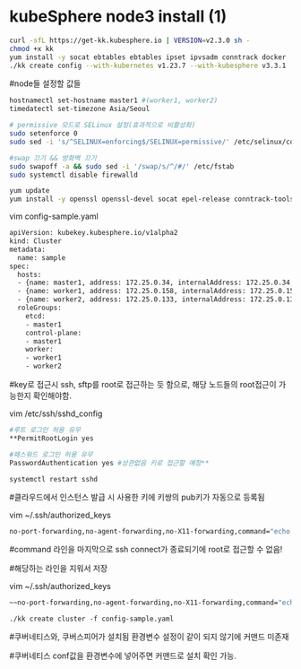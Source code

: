 # kubeSphere node3 install (1)

```bash
curl -sfL https://get-kk.kubesphere.io | VERSION=v2.3.0 sh -
chmod +x kk
yum install -y socat ebtables ebtables ipset ipvsadm conntrack docker
./kk create config --with-kubernetes v1.23.7 --with-kubesphere v3.3.1
```

#node들 설정할 값들

```bash
hostnamectl set-hostname master1 #(worker1, worker2)
timedatectl set-timezone Asia/Seoul

# permissive 모드로 SELinux 설정(효과적으로 비활성화)
sudo setenforce 0
sudo sed -i 's/^SELINUX=enforcing$/SELINUX=permissive/' /etc/selinux/config

#swap 끄기 && 방화벽 끄기
sudo swapoff -a && sudo sed -i '/swap/s/^/#/' /etc/fstab
sudo systemctl disable firewalld

yum update
yum install -y openssl openssl-devel socat epel-release conntrack-tools
```

vim config-sample.yaml

```bash
apiVersion: kubekey.kubesphere.io/v1alpha2
kind: Cluster
metadata:
  name: sample
spec:
  hosts:
  - {name: master1, address: 172.25.0.34, internalAddress: 172.25.0.34, privateKeyPath: "~/.ssh/key.pem"}
  - {name: worker1, address: 172.25.0.158, internalAddress: 172.25.0.158, privateKeyPath: "~/.ssh/key.pem"}
  - {name: worker2, address: 172.25.0.133, internalAddress: 172.25.0.133, privateKeyPath: "~/.ssh/key.pem"}
  roleGroups:
    etcd:
    - master1
    control-plane:
    - master1
    worker:
    - worker1
    - worker2
```

#key로 접근시 ssh, sftp를 root로 접근하는 듯 함으로, 해당 노드들의 root접근이 가능한지 확인해야함.

vim /etc/ssh/sshd_config

```bash
#루트 로그인 허용 유무
**PermitRootLogin yes

#패스워드 로그인 허용 유무
PasswordAuthentication yes #상관없음 키로 접근할 예정**
```

`systemctl restart sshd`

#클라우드에서 인스턴스 발급 시 사용한 키에 키쌍의 pub키가 자동으로 등록됨

vim ~/.ssh/authorized_keys

```bash
no-port-forwarding,no-agent-forwarding,no-X11-forwarding,command="echo 'Please login as the user \"centos\" rather than the user \"root\".';echo;sleep 10" ssh-rsa AAAAB3NzaC1yc2EAAAADAQABAAABAQC2DL3BwT/beGaBDJAmiKE//Bhxk0IP6pdppg4NBlhJMlwbkeBXL4o1h44E6Y5ww/Ww4TQQU8MtiucYVP//4bIdv7a3qyTvgpIj/sYqNxCJEr9TWbcrei8VMnCiOSMa/gS7SABMXPzxjcFrHiAc61z2Pxpv2whcHghUeuaK7dlI35UdEJTYVUKXkDeXdFTwT2dphDkt21YbnL9GELlMJ51nfxkr7jMZw6HPjajEqSlmJ82FrDkNNo/3ZyPAE/73rVAx9ydJ8bLx32hPw7tgQMKdkX3PhDSFyaMf1uk1n9KjArveq9Ej0HLiN7fh+/x/2tspxXnFYfBCuobbmxJ6/Jkn Generated-by-Nova
```

#command 라인을 마지막으로 ssh connect가 종료되기에 root로 접근할 수 없음!

#해당하는 라인을 지워서 저장

vim ~/.ssh/authorized_keys

```bash
~~no-port-forwarding,no-agent-forwarding,no-X11-forwarding,command="echo 'Please login as the user \"centos\" rather than the user \"root\".';echo;sleep 10"~~ ssh-rsa AAAAB3NzaC1yc2EAAAADAQABAAABAQC2DL3BwT/beGaBDJAmiKE//Bhxk0IP6pdppg4NBlhJMlwbkeBXL4o1h44E6Y5ww/Ww4TQQU8MtiucYVP//4bIdv7a3qyTvgpIj/sYqNxCJEr9TWbcrei8VMnCiOSMa/gS7SABMXPzxjcFrHiAc61z2Pxpv2whcHghUeuaK7dlI35UdEJTYVUKXkDeXdFTwT2dphDkt21YbnL9GELlMJ51nfxkr7jMZw6HPjajEqSlmJ82FrDkNNo/3ZyPAE/73rVAx9ydJ8bLx32hPw7tgQMKdkX3PhDSFyaMf1uk1n9KjArveq9Ej0HLiN7fh+/x/2tspxXnFYfBCuobbmxJ6/Jkn Generated-by-Nova
```

`./kk create cluster -f config-sample.yaml`

#쿠버네티스와, 쿠버스피어가 설치됨 환경변수 설정이 같이 되지 않기에 커맨드 미존재

#쿠버네티스 conf값을 환경변수에 넣어주면 커맨드로 설치 확인 가능.